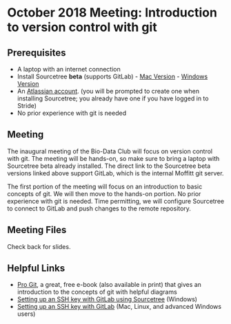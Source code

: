 # October 2018 Meeting: Introduction to version control with git

## Prerequisites
* A laptop with an internet connection
* Install Sourcetree **beta** (supports GitLab) - [Mac Version](https://bitbucket.org/atlassianlabs/sourcetree-betas/downloads/OSX_Beta_Latest.zip) - [Windows Version](https://bitbucket.org/atlassianlabs/sourcetree-betas/downloads/SourceTreeSetup-3.0.5-beta-2178.exe)
* An [Atlassian account](https://id.atlassian.com/signup). (you will be prompted to create one when installing Sourcetree; you already have one if you have logged in to Stride)
* No prior experience with git is needed

## Meeting
The inaugural meeting of the Bio-Data Club will focus on version control with git. The meeting will be hands-on, so make sure to bring a laptop with Sourcetree beta already installed. The direct link to the Sourcetree beta versions linked above support GitLab, which is the internal Moffitt git server. 

The first portion of the meeting will focus on an introduction to basic concepts of git. We will then move to the hands-on portion. No prior experience with git is needed. Time permitting, we will configure Sourcetree to connect to GitLab and push changes to the remote repository.

## Meeting Files  
Check back for slides.

## Helpful Links
* [Pro Git](https://git-scm.com/book/en/v2), a great, free e-book (also available in print) that gives an introduction to the concepts of git with helpful diagrams
* [Setting up an SSH key with GitLab using Sourcetree](https://confluence.atlassian.com/sourcetreekb/generate-and-load-ssh-keys-into-sourcetree-with-putty-790629663.html) (Windows)
* [Setting up an SSH key with GitLab](https://docs.gitlab.com/ee/ssh/) (Mac, Linux, and advanced Windows users)
